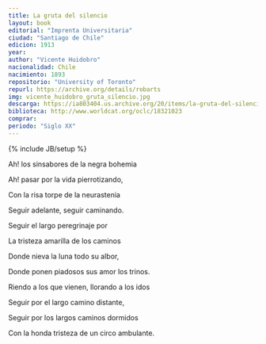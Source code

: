 ```yaml
---
title: La gruta del silencio
layout: book
editorial: "Imprenta Universitaria"
ciudad: "Santiago de Chile"
edicion: 1913
year: 
author: "Vicente Huidobro"
nacionalidad: Chile
nacimiento: 1893
repositorio: "University of Toronto"
repurl: https://archive.org/details/robarts
img: vicente_huidobro_gruta_silencio.jpg
descarga: https://ia803404.us.archive.org/20/items/la-gruta-del-silencio-vicente-huidobro/La%20gruta%20del%20silencio%20-%20Vicente%20Huidobro.pdf
biblioteca: http://www.worldcat.org/oclc/18321023
comprar: 
periodo: "Siglo XX"
---
```

{% include JB/setup %}

Ah! los sinsabores de la negra bohemia
 
Ah! pasar por la vida pierrotizando,
 
Con la risa torpe de la neurastenia
 
Seguir adelante, seguir caminando.


Seguir el largo peregrinaje por
 
La tristeza amarilla de los caminos
 
Donde nieva la luna todo su albor,
 
Donde ponen piadosos sus amor los trinos.

 
Riendo a los que vienen, llorando a los idos
 
Seguir por el largo camino distante, 
 
Seguir por los largos caminos dormidos
 
Con la honda tristeza de un circo ambulante.

